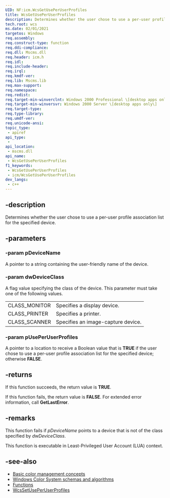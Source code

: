 ```yaml
---
UID: NF:icm.WcsGetUsePerUserProfiles
title: WcsGetUsePerUserProfiles
description: Determines whether the user chose to use a per-user profile association list for the specified device.
tech.root: wcs
ms.date: 02/01/2021
targetos: Windows
req.assembly: 
req.construct-type: function
req.ddi-compliance: 
req.dll: Mscms.dll
req.header: icm.h
req.idl: 
req.include-header: 
req.irql: 
req.kmdf-ver: 
req.lib: Mscms.lib
req.max-support: 
req.namespace: 
req.redist: 
req.target-min-winverclnt: Windows 2000 Professional \[desktop apps only\]
req.target-min-winversvr: Windows 2000 Server \[desktop apps only\]
req.target-type: 
req.type-library: 
req.umdf-ver: 
req.unicode-ansi: 
topic_type:
 - apiref
api_type:
 - 
api_location:
 - mscms.dll
api_name:
 - WcsGetUsePerUserProfiles
f1_keywords:
 - WcsGetUsePerUserProfiles
 - icm/WcsGetUsePerUserProfiles
dev_langs:
 - c++
---
```


## -description

Determines whether the user chose to use a per-user profile association list for the specified device.

## -parameters

### -param pDeviceName

A pointer to a string containing the user-friendly name of the device.

### -param dwDeviceClass

A flag value specifying the class of the device. This parameter must take one of the following values.

|                |                                    |
|----------------|------------------------------------|
| CLASS\_MONITOR | Specifies a display device.        |
| CLASS\_PRINTER | Specifies a printer.               |
| CLASS\_SCANNER | Specifies an image-capture device. |

### -param pUsePerUserProfiles

A pointer to a location to receive a Boolean value that is **TRUE** if the user chose to use a per-user profile association list for the specified device; otherwise **FALSE**.

## -returns

If this function succeeds, the return value is **TRUE**.

If this function fails, the return value is **FALSE**. For extended error information, call **GetLastError**.

## -remarks

This function fails if *pDeviceName* points to a device that is not of the class specified by *dwDeviceClass*.

This function is executable in Least-Privileged User Account (LUA) context.

## -see-also

* [Basic color management concepts](/windows/win32/wcs/basic-color-management-concepts)
* [Windows Color System schemas and algorithms](/windows/win32/wcs/windows-color-system-schemas-and-algorithms)
* [Functions](/windows/win32/wcs/functions)
* [WcsSetUsePerUserProfiles](/windows/win32/api/icm/nf-icm-wcssetuseperuserprofiles)

